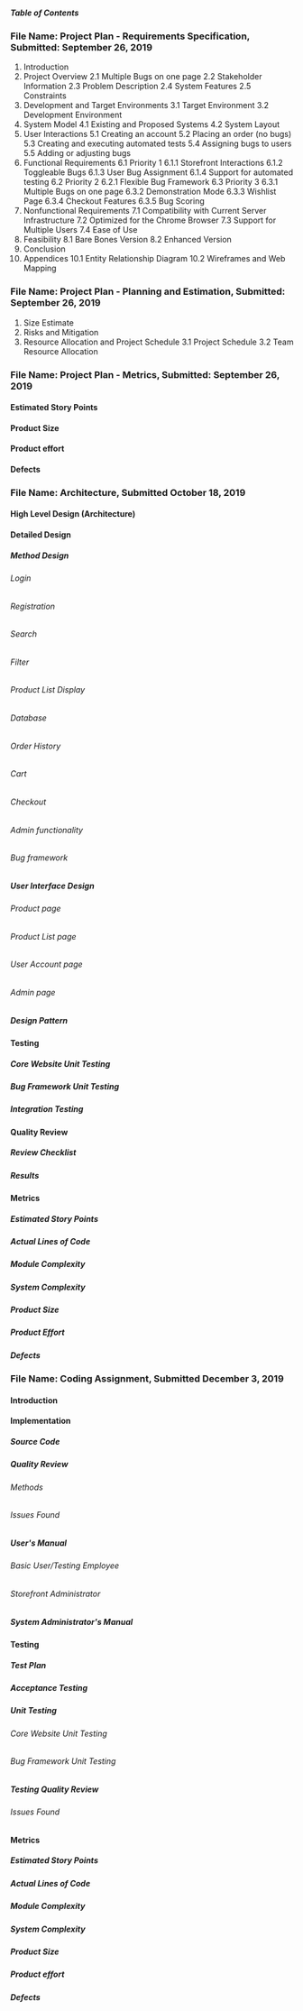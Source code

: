 ##### Table of Contents

### File Name: Project Plan - Requirements Specification, Submitted: September 26, 2019
1. Introduction
2. Project Overview
2.1 Multiple Bugs on one page
2.2 Stakeholder Information
2.3 Problem Description
2.4 System Features
2.5 Constraints
3. Development and Target Environments
3.1 Target Environment
3.2 Development Environment
4. System Model
4.1 Existing and Proposed Systems
4.2 System Layout
5. User Interactions
5.1 Creating an account
5.2 Placing an order (no bugs)
5.3 Creating and executing automated tests
5.4 Assigning bugs to users
5.5 Adding or adjusting bugs
6. Functional Requirements
6.1 Priority 1
6.1.1 Storefront Interactions 
6.1.2 Toggleable Bugs
6.1.3 User Bug Assignment
6.1.4 Support for automated testing
6.2 Priority 2
6.2.1 Flexible Bug Framework
6.3 Priority 3
6.3.1 Multiple Bugs on one page
6.3.2 Demonstration Mode
6.3.3 Wishlist Page
6.3.4 Checkout Features
6.3.5 Bug Scoring
7. Nonfunctional Requirements
7.1 Compatibility with Current Server Infrastructure
7.2 Optimized for the Chrome Browser
7.3 Support for Multiple Users
7.4 Ease of Use
8. Feasibility
8.1 Bare Bones Version
8.2 Enhanced Version
9. Conclusion
10. Appendices
10.1 Entity Relationship Diagram
10.2 Wireframes and Web Mapping

### File Name: Project Plan - Planning and Estimation, Submitted: September 26, 2019
1. Size Estimate
2. Risks and Mitigation
3. Resource Allocation and Project Schedule
3.1 Project Schedule
3.2 Team Resource Allocation

### File Name: Project Plan - Metrics, Submitted: September 26, 2019
#### Estimated Story Points
#### Product Size
#### Product effort
#### Defects

### File Name: Architecture, Submitted October 18, 2019
#### High Level Design (Architecture)
#### Detailed Design
##### Method Design
###### Login
###### Registration
###### Search
###### Filter
###### Product List Display
###### Database
###### Order History
###### Cart
###### Checkout
###### Admin functionality
###### Bug framework
##### User Interface Design
###### Product page
###### Product List page
###### User Account page
###### Admin page
##### Design Pattern
#### Testing
##### Core Website Unit Testing
##### Bug Framework Unit Testing
##### Integration Testing
#### Quality Review
##### Review Checklist
##### Results
#### Metrics
##### Estimated Story Points
##### Actual Lines of Code
##### Module Complexity
##### System Complexity
##### Product Size
##### Product Effort
##### Defects

### File Name: Coding Assignment, Submitted December 3, 2019
#### Introduction
#### Implementation
##### Source Code
##### Quality Review
###### Methods
###### Issues Found
##### User's Manual
###### Basic User/Testing Employee
###### Storefront Administrator
##### System Administrator's Manual
#### Testing
##### Test Plan
##### Acceptance Testing
##### Unit Testing
###### Core Website Unit Testing
###### Bug Framework Unit Testing
##### Testing Quality Review
###### Issues Found
#### Metrics
##### Estimated Story Points
##### Actual Lines of Code
##### Module Complexity
##### System Complexity
##### Product Size
##### Product effort
##### Defects
